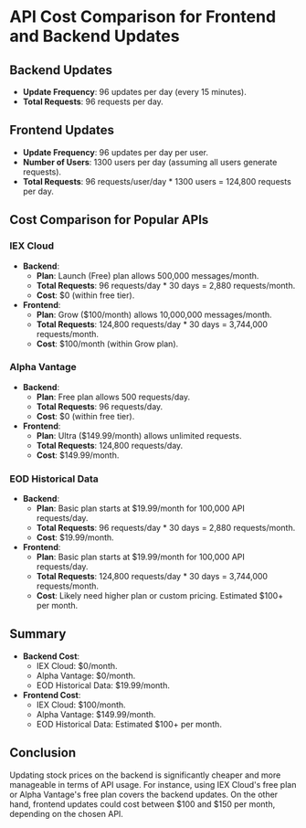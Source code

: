 # API Cost Comparison for Frontend and Backend Updates

## Backend Updates
- **Update Frequency**: 96 updates per day (every 15 minutes).
- **Total Requests**: 96 requests per day.

## Frontend Updates
- **Update Frequency**: 96 updates per day per user.
- **Number of Users**: 1300 users per day (assuming all users generate requests).
- **Total Requests**: 96 requests/user/day * 1300 users = 124,800 requests per day.

## Cost Comparison for Popular APIs

### IEX Cloud
- **Backend**:
  - **Plan**: Launch (Free) plan allows 500,000 messages/month.
  - **Total Requests**: 96 requests/day * 30 days = 2,880 requests/month.
  - **Cost**: $0 (within free tier).
- **Frontend**:
  - **Plan**: Grow ($100/month) allows 10,000,000 messages/month.
  - **Total Requests**: 124,800 requests/day * 30 days = 3,744,000 requests/month.
  - **Cost**: $100/month (within Grow plan).

### Alpha Vantage
- **Backend**:
  - **Plan**: Free plan allows 500 requests/day.
  - **Total Requests**: 96 requests/day.
  - **Cost**: $0 (within free tier).
- **Frontend**:
  - **Plan**: Ultra ($149.99/month) allows unlimited requests.
  - **Total Requests**: 124,800 requests/day.
  - **Cost**: $149.99/month.

### EOD Historical Data
- **Backend**:
  - **Plan**: Basic plan starts at $19.99/month for 100,000 API requests/day.
  - **Total Requests**: 96 requests/day * 30 days = 2,880 requests/month.
  - **Cost**: $19.99/month.
- **Frontend**:
  - **Plan**: Basic plan starts at $19.99/month for 100,000 API requests/day.
  - **Total Requests**: 124,800 requests/day * 30 days = 3,744,000 requests/month.
  - **Cost**: Likely need higher plan or custom pricing. Estimated $100+ per month.

## Summary
- **Backend Cost**:
  - IEX Cloud: $0/month.
  - Alpha Vantage: $0/month.
  - EOD Historical Data: $19.99/month.
- **Frontend Cost**:
  - IEX Cloud: $100/month.
  - Alpha Vantage: $149.99/month.
  - EOD Historical Data: Estimated $100+ per month.

## Conclusion
Updating stock prices on the backend is significantly cheaper and more manageable in terms of API usage. For instance, using IEX Cloud's free plan or Alpha Vantage's free plan covers the backend updates. On the other hand, frontend updates could cost between $100 and $150 per month, depending on the chosen API.
